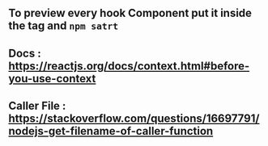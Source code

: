 ## To preview every hook Component put it inside the <App> tag and `npm satrt`

## Docs : https://reactjs.org/docs/context.html#before-you-use-context

## Caller File : https://stackoverflow.com/questions/16697791/nodejs-get-filename-of-caller-function
